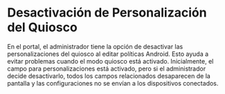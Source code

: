 # Desactivación de Personalización del Quiosco​

En el portal, el administrador tiene la opción de desactivar las personalizaciones del quiosco al editar políticas Android. Esto ayuda a evitar problemas cuando el modo quiosco está activado. Inicialmente, el campo para personalizaciones está activado, pero si el administrador decide desactivarlo, todos los campos relacionados desaparecen de la pantalla y las configuraciones no se envían a los dispositivos conectados.
